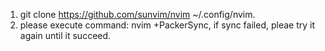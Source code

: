 1. git clone https://github.com/sunvim/nvim ~/.config/nvim.
2. please execute command: nvim +PackerSync, if sync failed, pleae try it again until it succeed.

